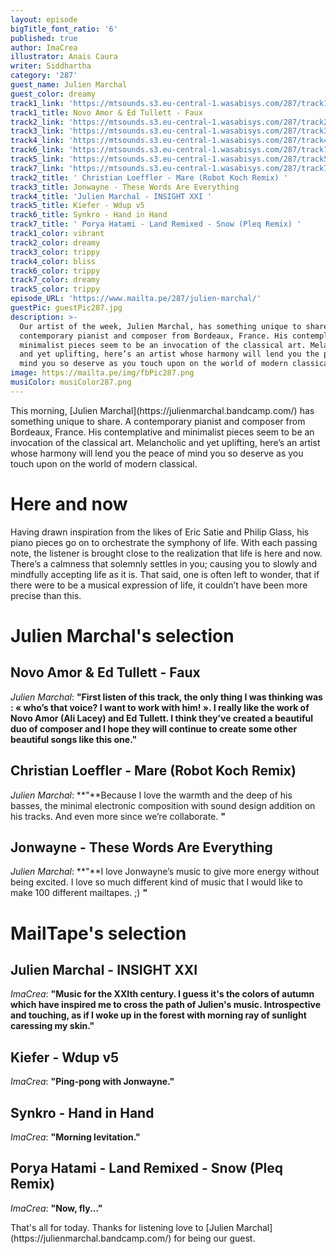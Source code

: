 ```yaml
---
layout: episode
bigTitle_font_ratio: '6'
published: true
author: ImaCrea
illustrator: Anais Caura
writer: Siddhartha
category: '287'
guest_name: Julien Marchal
guest_color: dreamy
track1_link: 'https://mtsounds.s3.eu-central-1.wasabisys.com/287/track1.mp3'
track1_title: Novo Amor & Ed Tullett - Faux
track2_link: 'https://mtsounds.s3.eu-central-1.wasabisys.com/287/track2.mp3'
track3_link: 'https://mtsounds.s3.eu-central-1.wasabisys.com/287/track3.mp3'
track4_link: 'https://mtsounds.s3.eu-central-1.wasabisys.com/287/track4.mp3'
track6_link: 'https://mtsounds.s3.eu-central-1.wasabisys.com/287/track7.mp3'
track5_link: 'https://mtsounds.s3.eu-central-1.wasabisys.com/287/track5.mp3'
track7_link: 'https://mtsounds.s3.eu-central-1.wasabisys.com/287/track7.mp3'
track2_title: ' Christian Loeffler - Mare (Robot Koch Remix) '
track3_title: Jonwayne - These Words Are Everything
track4_title: 'Julien Marchal - INSIGHT XXI '
track5_title: Kiefer - Wdup v5
track6_title: Synkro - Hand in Hand
track7_title: ' Porya Hatami - Land Remixed - Snow (Pleq Remix) '
track1_color: vibrant
track2_color: dreamy
track3_color: trippy
track4_color: bliss
track6_color: trippy
track7_color: dreamy
track5_color: trippy
episode_URL: 'https://www.mailta.pe/287/julien-marchal/'
guestPic: guestPic287.jpg
description: >-
  Our artist of the week, Julien Marchal, has something unique to share. A
  contemporary pianist and composer from Bordeaux, France. His contemplative and
  minimalist pieces seem to be an invocation of the classical art. Melancholic
  and yet uplifting, here’s an artist whose harmony will lend you the peace of
  mind you so deserve as you touch upon on the world of modern classical. 
image: https://mailta.pe/img/fbPic287.png
musiColor: musiColor287.png
---
```

<p id="introduction">This morning, [Julien Marchal](https://julienmarchal.bandcamp.com/) has something unique to share. A contemporary pianist and composer from Bordeaux, France. His contemplative and minimalist pieces seem to be an invocation of the classical art. Melancholic and yet uplifting, here’s an artist whose harmony will lend you the peace of mind you so deserve as you touch upon on the world of modern classical. 
</p>

# Here and now

Having drawn inspiration from the likes of Eric Satie and Philip Glass, his piano pieces go on to orchestrate the symphony of life. With each passing note, the listener is brought close to the realization that life is here and now. There’s a calmness that solemnly settles in you; causing you to slowly and mindfully accepting life as it is. That said, one is often left to wonder, that if there were to be a musical expression of life, it couldn’t have been more precise than this. 


# Julien Marchal's selection

## Novo Amor & Ed Tullett - Faux
_Julien Marchal_: **"**First listen of this track, the only thing I was thinking was : « who’s that voice? I want to work with him! ». I really like the work of Novo Amor (Ali Lacey) and Ed Tullett. I think they’ve created a beautiful duo of composer and I hope they will continue to create some other beautiful songs like this one.**"**

##  Christian Loeffler - Mare (Robot Koch Remix) 
_Julien Marchal_: **"**Because I love the warmth and the deep of his basses, the minimal electronic composition with sound design addition on his tracks. And even more since we’re collaborate. **"**

## Jonwayne - These Words Are Everything
_Julien Marchal_: **"**I love Jonwayne’s music to give more energy without being excited. I love so much different kind of music that I would like to make 100 different mailtapes. ;) **"**


# MailTape's selection

## Julien Marchal - INSIGHT XXI 
_ImaCrea_: **"**Music for the XXIth century. I guess it's the colors of autumn which have inspired me to cross the path of Julien's music. Introspective and touching, as if I woke up in the forest with morning ray of sunlight caressing my skin.**"**

## Kiefer - Wdup v5
_ImaCrea_: **"**Ping-pong with Jonwayne.**"**

## Synkro - Hand in Hand
_ImaCrea_: **"**Morning levitation.**"**

##  Porya Hatami - Land Remixed - Snow (Pleq Remix) 
_ImaCrea_: **"**Now, fly...**"**

<p id="outroduction">That's all for today. Thanks for listening love to [Julien Marchal](https://julienmarchal.bandcamp.com/) for being our guest.</p>
